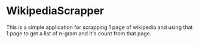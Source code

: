 # WikipediaScrapper

This is a simple application for scrapping 1 page of wikipedia and using that 1 page to get a list of n-gram and it's count from that page.